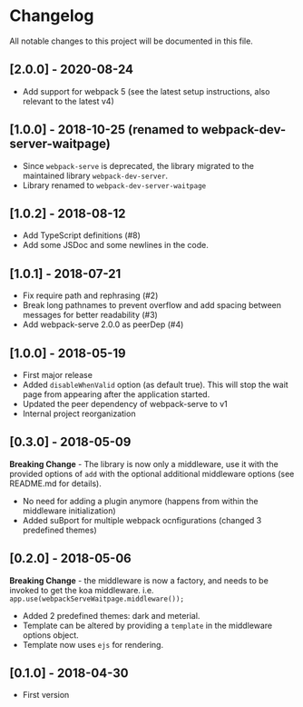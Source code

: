 # Changelog
All notable changes to this project will be documented in this file.

## [2.0.0] - 2020-08-24
- Add support for webpack 5 (see the latest setup instructions, also relevant to the latest v4)

## [1.0.0] - 2018-10-25 (renamed to webpack-dev-server-waitpage)
- Since `webpack-serve` is deprecated, the library migrated to the maintained library `webpack-dev-server`.
- Library renamed to `webpack-dev-server-waitpage`

## [1.0.2] - 2018-08-12
- Add TypeScript definitions (#8)
- Add some JSDoc and some newlines in the code.

## [1.0.1] - 2018-07-21
- Fix require path and rephrasing (#2)
- Break long pathnames to prevent overflow and add spacing between messages for better readability (#3)
- Add webpack-serve 2.0.0 as peerDep (#4)

## [1.0.0] - 2018-05-19
- First major release
- Added `disableWhenValid` option (as default true). This will stop the wait page from appearing after the application started.
- Updated the peer dependency of webpack-serve to v1
- Internal project reorganization

## [0.3.0] - 2018-05-09
**Breaking Change** - The library is now only a middleware, use it with the provided options of `add` with the optional additional middleware options (see README.md for details).
- No need for adding a plugin anymore (happens from within the middleware initialization)
- Added suBport for multiple webpack ocnfigurations (changed 3 predefined themes)

## [0.2.0] - 2018-05-06
**Breaking Change** - the middleware is now a factory, and needs to be invoked to get the koa middleware.
i.e. `app.use(webpackServeWaitpage.middleware());`
- Added 2 predefined themes: dark and meterial.
- Template can be altered by providing a `template` in the middleware options object.
- Template now uses `ejs` for rendering.

## [0.1.0] - 2018-04-30
- First version
